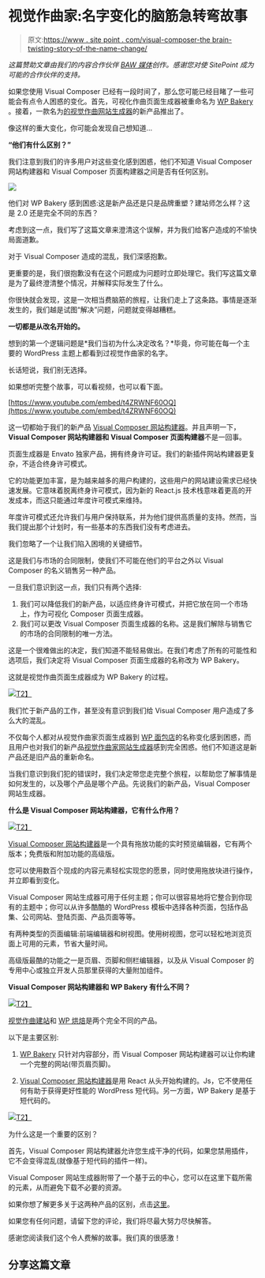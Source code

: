 # 视觉作曲家:名字变化的脑筋急转弯故事

> 原文:[https://www . site point . com/visual-composer-the brain-twisting-story-of-the-name-change/](https://www.sitepoint.com/visual-composer-the-brain-twisting-story-of-the-name-change/)

*这篇赞助文章由我们的内容合作伙伴 [BAW 媒体](https://bawmedia.com/)创作。感谢您对使 SitePoint 成为可能的合作伙伴的支持。*

如果您使用 Visual Composer 已经有一段时间了，那么您可能已经目睹了一些可能会有点令人困惑的变化。首先，可视化作曲页面生成器被重命名为 [WP Bakery](https://httpslink.com/wpbksitepoint) 。接着，一款名为[的视觉作曲网站生成器](https://httpslink.com/vcsitepoint)的新产品推出了。

像这样的重大变化，你可能会发现自己想知道…

**“他们有什么区别？”**

我们注意到我们的许多用户对这些变化感到困惑，他们不知道 Visual Composer 网站构建器和 Visual Composer 页面构建器之间是否有任何区别。

![](../Images/f6a0cfd67c6fc2533c360d0c3ee0d474.png)

他们对 WP Bakery 感到困惑:这是新产品还是只是品牌重塑？建站师怎么样？这是 2.0 还是完全不同的东西？

考虑到这一点，我们写了这篇文章来澄清这个误解，并为我们给客户造成的不愉快局面道歉。

对于 Visual Composer 造成的混乱，我们深感抱歉。

更重要的是，我们很抱歉没有在这个问题成为问题时立即处理它。我们写这篇文章是为了最终澄清整个情况，并解释实际发生了什么。

你很快就会发现，这是一次相当费脑筋的旅程，让我们走上了这条路。事情是逐渐发生的，我们越是试图“解决”问题，问题就变得越糟糕。

**一切都是从改名开始的。**

想到的第一个逻辑问题是*我们当初为什么决定改名？*毕竟，你可能在每一个主要的 WordPress 主题上都看到过视觉作曲家的名字。

长话短说，我们别无选择。

如果想听完整个故事，可以看视频，也可以看下面。

[https://www.youtube.com/embed/t4ZRWNF60OQ](https://www.youtube.com/embed/t4ZRWNF60OQ)

这一切都始于我们的新产品 [Visual Composer 网站构建器](https://httpslink.com/vcsitepoint)。并且声明一下， **Visual Composer 网站构建器和 Visual Composer 页面构建器**不是一回事。

页面生成器是 Envato 独家产品，拥有终身许可证。我们的新插件网站构建器更复杂，不适合终身许可模式。

它的功能更加丰富，是为越来越多的用户构建的，这些用户的网站建设需求已经快速发展。它意味着脱离终身许可模式，因为新的 React.js 技术栈意味着更高的开发成本，而这只能通过年度许可模式来维持。

年度许可模式还允许我们与用户保持联系，并为他们提供高质量的支持。然而，当我们提出那个计划时，有一些基本的东西我们没有考虑进去。

我们忽略了一个让我们陷入困境的关键细节。

这是我们与市场的合同限制，使我们不可能在他们的平台之外以 Visual Composer 的名义销售另一种产品。

一旦我们意识到这一点，我们只有两个选择:

1.  我们可以降低我们的新产品，以适应终身许可模式，并把它放在同一个市场上，作为可视化 Composer 页面生成器。
2.  我们可以更改 Visual Composer 页面生成器的名称。这是我们解除与销售它的市场的合同限制的唯一方法。

这是一个很难做出的决定，我们知道不能轻易做出。在我们考虑了所有的可能性和选项后，我们决定将 Visual Composer 页面生成器的名称改为 WP Bakery。

这就是视觉作曲页面生成器成为 WP Bakery 的过程。

[![](../Images/99401abc16f0b416bf8f27152d523882.png)T2】](https://httpslink.com/wpbksitepoint)

我们忙于新产品的工作，甚至没有意识到我们给 Visual Composer 用户造成了多么大的混乱。

不仅每个人都对从视觉作曲家页面生成器到 [WP 面包店](https://httpslink.com/wpbksitepoint)的名称变化感到困惑，而且用户也对我们的新产品[视觉作曲家网站生成器](https://httpslink.com/vcsitepoint)感到完全困惑。他们不知道这是新产品还是旧产品的重新命名。

当我们意识到我们犯的错误时，我们决定带您走完整个旅程，以帮助您了解事情是如何发生的，以及哪个产品是哪个产品。先说我们的新产品，Visual Composer 网站生成器。

**什么是 Visual Composer 网站构建器，它有什么作用？**

[![](../Images/2711badbf4d644baab3cd29699420f1c.png)T2】](https://httpslink.com/vcsitepoint)

[Visual Composer 网站构建器](https://visualcomposer.io/)是一个具有拖放功能的实时预览编辑器，它有两个版本；免费版和附加功能的高级版。

您可以使用数百个现成的内容元素轻松实现您的愿景，同时使用拖放块进行操作，并立即看到变化。

Visual Composer 网站生成器可用于任何主题；你可以很容易地将它整合到你现有的主题中；你可以从许多酷酷的 WordPress 模板中选择各种页面，包括作品集、公司网站、登陆页面、产品页面等等。

有两种类型的页面编辑:前端编辑器和树视图。使用树视图，您可以轻松地浏览页面上可用的元素，节省大量时间。

高级版最酷的功能之一是页眉、页脚和侧栏编辑器，以及从 Visual Composer 的专用中心或独立开发人员那里获得的大量附加组件。

**Visual Composer 网站构建器和 WP Bakery 有什么不同？**

[![](../Images/899f2567cf0bea05071d6c2eaef9d332.png)T2】](https://httpslink.com/vcdifferencesitepoint)

[视觉作曲建站](https://httpslink.com/vcsitepoint)和 [WP 烘焙](https://httpslink.com/wpbksitepoint)是两个完全不同的产品。

以下是主要区别:

1.  [WP Bakery](https://httpslink.com/wpbksitepoint) 只针对内容部分，而 Visual Composer 网站构建器可以让你构建一个完整的网站(带页眉页脚)。

2.  [Visual Composer 网站构建器](https://httpslink.com/vcsitepoint)是用 React 从头开始构建的。Js，它不使用任何有助于获得更好性能的 WordPress 短代码。另一方面，WP Bakery 是基于短代码的。

[![](../Images/00edd67f3942ad8d2f868d0ac6769761.png)T2】](https://httpslink.com/vcdifferencesitepoint)

为什么这是一个重要的区别？

首先，Visual Composer 网站构建器允许您生成干净的代码，如果您禁用插件，它不会变得混乱(就像基于短代码的插件一样)。

Visual Composer 网站生成器附带了一个基于云的中心，您可以在这里下载所需的元素，从而避免下载不必要的资源。

如果你想了解更多关于这两种产品的区别，点击[这里](https://httpslink.com/vcdifferencesitepoint)。

如果您有任何问题，请留下您的评论，我们将尽最大努力尽快解答。

感谢您阅读我们这个令人费解的故事。我们真的很感激！

## 分享这篇文章